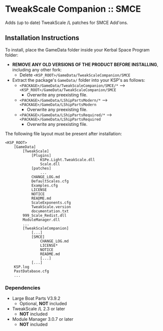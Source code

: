 # TweakScale Companion :: SMCE

Adds (up to date) TweakScale /L patches for SMCE Add'ons.


## Installation Instructions

To install, place the GameData folder inside your Kerbal Space Program folder:

* **REMOVE ANY OLD VERSIONS OF THE PRODUCT BEFORE INSTALLING**, including any other fork:
	+ Delete `<KSP_ROOT>/GameData/TweakScaleCompanion/SMCE`
* Extract the package's `GameData/` folder into your KSP's as follows:
	+ `<PACKAGE>/GameData/TweakScaleCompanion/SMCE/*` --> `<KSP_ROOT>/GameData/TweakScaleCompanion/SMCE`
		- Overwrite any preexisting file.
	+ `<PACKAGE>/GameData/LShipPartsModern/*` --> `<PACKAGE>/GameData/LShipPartsModern`
		- Overwrite any preexisting file.
	+ `<PACKAGE>/GameData/LShipPartsRequired/*` --> `<PACKAGE>/GameData/LShipPartsRequired`
		- Overwrite any preexisting file.

The following file layout must be present after installation:

```
<KSP_ROOT>
	[GameData]
		[TweakScale]
			[Plugins]
				KSPe.Light.TweakScale.dll
				Scale.dll
			[patches]
				...
			CHANGE_LOG.md
			DefaultScales.cfg
			Examples.cfg
			LICENSE
			NOTICE
			README.md
			ScaleExponents.cfg
			TweakScale.version
			documentation.txt
		999_Scale_Redist.dll
		ModuleManager.dll
		...
		[TweakScaleCompanion]
			[...]
			[SMCE]
				CHANGE_LOG.md
				LICENSE*
				NOTICE
				README.md
				[...]
			[...]
	KSP.log
	PastDatabase.cfg
	...
```


### Dependencies

* Large Boat Parts V3.9.2 
	+ Optional, **NOT** included 
* TweakScale /L 2.3 or later
	+ **NOT** included
* Module Manager 3.0.7 or later
	+ **NOT** included
